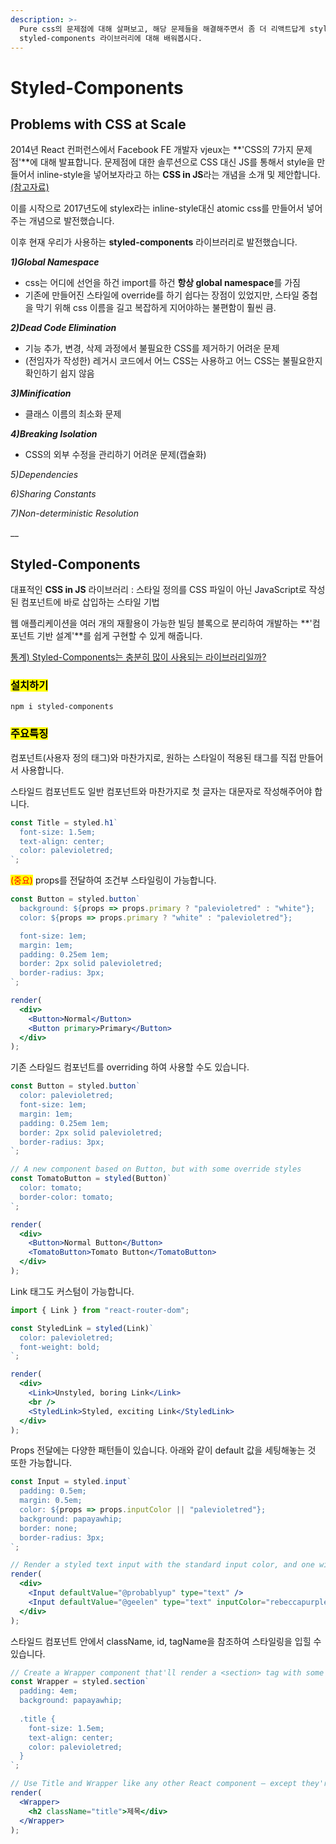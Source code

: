 ```yaml
---
description: >-
  Pure css의 문제점에 대해 살펴보고, 해당 문제들을 해결해주면서 좀 더 리액트답게 styling 코드를 작성할 수 있도록 도와주는
  styled-components 라이브러리에 대해 배워봅시다.
---
```


# Styled-Components

## Problems with CSS at Scale

2014년 React 컨퍼런스에서 Facebook FE 개발자 vjeux는 **'CSS의 7가지 문제점'**에 대해 발표합니다. 문제점에 대한 솔루션으로 CSS 대신 JS를 통해서 style을 만들어서 inline-style을 넣어보자라고 하는 **CSS in JS**라는 개념을 소개 및 제안합니다. [(참고자료)](https://speakerdeck.com/vjeux/react-css-in-js?slide=2)

이를 시작으로 2017년도에 stylex라는 inline-style대신 atomic css를 만들어서 넣어주는 개념으로 발전했습니다.

이후 현재 우리가 사용하는 **styled-components** 라이브러리로 발전했습니다.&#x20;

_**1)Global Namespace**_

* css는 어디에 선언을 하건 import를 하건 **항상 global namespace**를 가짐
* 기존에 만들어진 스타일에 override를 하기 쉽다는 장점이 있었지만, 스타일 중첩을 막기 위해 css 이름을 길고 복잡하게 지어야하는 불편함이 훨씬 큼.

_**2)Dead Code Elimination**_

* 기능 추가, 변경, 삭제 과정에서 불필요한 CSS를 제거하기 어려운 문제
* (전임자가 작성한) 레거시 코드에서 어느 CSS는 사용하고 어느 CSS는 불필요한지 확인하기 쉽지 않음

_**3)Minification**_

* 클래스 이름의 최소화 문제

_**4)Breaking Isolation**_

* CSS의 외부 수정을 관리하기 어려운 문제(캡슐화)

_5)Dependencies_

_6)Sharing Constants_

_7)Non-deterministic Resolution_

__

## Styled-Components

대표적인 **CSS in JS** 라이브러리 : 스타일 정의를 CSS 파일이 아닌 JavaScript로 작성된 컴포넌트에 바로 삽입하는 스타일 기법

웹 애플리케이션을 여러 개의 재활용이 가능한 빌딩 블록으로 분리하여 개발하는 **'컴포넌트 기반 설계'**를 쉽게 구현할 수 있게 해줍니다.&#x20;

[통계) Styled-Components는 충분히 많이 사용되는 라이브러리일까?](https://2021.stateofcss.com/en-US/technologies/css-in-js/)

### <mark style="background-color:yellow;">설치하기</mark>

```shell
npm i styled-components
```

### <mark style="background-color:yellow;">주요특징</mark>

컴포넌트(사용자 정의 태그)와 마찬가지로, 원하는 스타일이 적용된 태그를 직접 만들어서 사용합니다.&#x20;

스타일드 컴포넌트도 일반 컴포넌트와 마찬가지로 첫 글자는 대문자로 작성해주어야 합니다.&#x20;

```jsx
const Title = styled.h1`
  font-size: 1.5em;
  text-align: center;
  color: palevioletred;
`;
```

<mark style="color:red;">(중요)</mark> props를 전달하여 조건부 스타일링이 가능합니다.&#x20;

```jsx
const Button = styled.button`
  background: ${props => props.primary ? "palevioletred" : "white"};
  color: ${props => props.primary ? "white" : "palevioletred"};

  font-size: 1em;
  margin: 1em;
  padding: 0.25em 1em;
  border: 2px solid palevioletred;
  border-radius: 3px;
`;

render(
  <div>
    <Button>Normal</Button>
    <Button primary>Primary</Button>
  </div>
);
```

기존 스타일드 컴포넌트를 overriding 하여 사용할 수도 있습니다.&#x20;

```jsx
const Button = styled.button`
  color: palevioletred;
  font-size: 1em;
  margin: 1em;
  padding: 0.25em 1em;
  border: 2px solid palevioletred;
  border-radius: 3px;
`;

// A new component based on Button, but with some override styles
const TomatoButton = styled(Button)`
  color: tomato;
  border-color: tomato;
`;

render(
  <div>
    <Button>Normal Button</Button>
    <TomatoButton>Tomato Button</TomatoButton>
  </div>
);
```

Link 태그도 커스텀이 가능합니다.&#x20;

```jsx
import { Link } from "react-router-dom";

const StyledLink = styled(Link)`
  color: palevioletred;
  font-weight: bold;
`;

render(
  <div>
    <Link>Unstyled, boring Link</Link>
    <br />
    <StyledLink>Styled, exciting Link</StyledLink>
  </div>
);
```

Props 전달에는 다양한 패턴들이 있습니다. 아래와 같이 default 값을 세팅해놓는 것 또한 가능합니다.

```jsx
const Input = styled.input`
  padding: 0.5em;
  margin: 0.5em;
  color: ${props => props.inputColor || "palevioletred"};
  background: papayawhip;
  border: none;
  border-radius: 3px;
`;

// Render a styled text input with the standard input color, and one with a custom input color
render(
  <div>
    <Input defaultValue="@probablyup" type="text" />
    <Input defaultValue="@geelen" type="text" inputColor="rebeccapurple" />
  </div>
);
```

스타일드 컴포넌트 안에서 className, id, tagName을 참조하여 스타일링을 입힐 수 있습니다.&#x20;

```jsx
// Create a Wrapper component that'll render a <section> tag with some styles
const Wrapper = styled.section`
  padding: 4em;
  background: papayawhip;
  
  .title {
    font-size: 1.5em;
    text-align: center;
    color: palevioletred;
  }
`;

// Use Title and Wrapper like any other React component – except they're styled!
render(
  <Wrapper>
    <h2 className="title">제목</div>
  </Wrapper>
);
```
